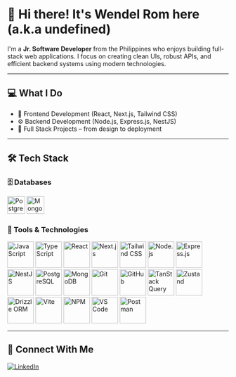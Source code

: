 # 👋 Hi there! It's Wendel Rom here (a.k.a undefined)

I'm a **Jr. Software Developer** from the Philippines who enjoys building full-stack web applications. I focus on creating clean UIs, robust APIs, and efficient backend systems using modern technologies.

---

## 💻 What I Do

- 🌟 Frontend Development (React, Next.js, Tailwind CSS)
- ⚙️ Backend Development (Node.js, Express.js, NestJS)
- 🧠 Full Stack Projects – from design to deployment

---

## 🛠️ Tech Stack

### 🗄️ Databases
<p>
  <img src="https://cdn.jsdelivr.net/gh/devicons/devicon/icons/postgresql/postgresql-original.svg" width="40" alt="PostgreSQL" />
  <img src="https://cdn.jsdelivr.net/gh/devicons/devicon/icons/mongodb/mongodb-original.svg" width="40" alt="MongoDB" />
</p>

### 🧰 Tools & Technologies
<p>
  <img src="https://cdn.jsdelivr.net/gh/devicons/devicon/icons/javascript/javascript-original.svg" width="60" alt="JavaScript" />
  <img src="https://cdn.jsdelivr.net/gh/devicons/devicon/icons/typescript/typescript-original.svg" width="60" alt="TypeScript" />
  
  <img src="https://cdn.jsdelivr.net/gh/devicons/devicon/icons/react/react-original.svg" width="60" alt="React" />
  <img src="https://cdn.jsdelivr.net/gh/devicons/devicon/icons/nextjs/nextjs-original.svg" width="60" alt="Next.js" />
  <img src="https://upload.vectorlogo.zone/logos/tailwindcss/images/2c44d3f0-3ba5-4a5b-91ec-1de879df0e5c.svg" width="60" alt="Tailwind CSS" />

  <img src="https://cdn.jsdelivr.net/gh/devicons/devicon/icons/nodejs/nodejs-original.svg" width="60" alt="Node.js" />
  <img src="https://cdn.jsdelivr.net/gh/devicons/devicon/icons/express/express-original.svg" width="60" alt="Express.js" />
  <img src="https://nestjs.com/img/logo-small.svg" width="60" alt="NestJS" />

  <img src="https://cdn.jsdelivr.net/gh/devicons/devicon/icons/postgresql/postgresql-original.svg" width="60" alt="PostgreSQL" />
  <img src="https://cdn.jsdelivr.net/gh/devicons/devicon/icons/mongodb/mongodb-original.svg" width="60" alt="MongoDB" />
  
  <img src="https://cdn.jsdelivr.net/gh/devicons/devicon/icons/git/git-original.svg" width="60" alt="Git" />
  <img src="https://github.githubassets.com/images/modules/logos_page/GitHub-Mark.png" width="60" alt="GitHub" />
  <img src="https://raw.githubusercontent.com/TanStack/query/main/media/repo-header-logo.png" width="60" alt="TanStack Query" />
  <img src="https://raw.githubusercontent.com/pmndrs/zustand/main/assets/logo-black-text.png" width="60" alt="Zustand" />
  <img src="https://avatars.githubusercontent.com/u/104802094?s=200&v=4" width="60" alt="Drizzle ORM" />
  <img src="https://vitejs.dev/logo.svg" width="60" alt="Vite" />
  <img src="https://cdn.jsdelivr.net/gh/devicons/devicon/icons/npm/npm-original-wordmark.svg" width="60" alt="NPM" />
  <img src="https://cdn.jsdelivr.net/gh/devicons/devicon/icons/vscode/vscode-original.svg" width="60" alt="VS Code" />
  <img src="https://cdn.jsdelivr.net/gh/devicons/devicon/icons/postman/postman-original.svg" width="60" alt="Postman" />
</p>

---

## 🔗 Connect With Me

[![LinkedIn](https://img.shields.io/badge/LinkedIn-blue?style=for-the-badge&logo=linkedin&logoColor=white)](https://www.linkedin.com/in/wendel-rom/)

